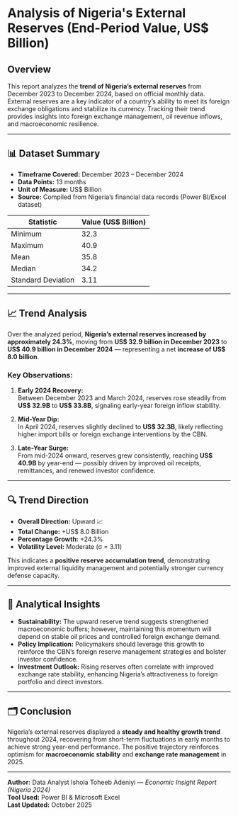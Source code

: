 # Analysis of Nigeria's External Reserves (End-Period Value, US$ Billion)

## Overview
This report analyzes the **trend of Nigeria’s external reserves** from December 2023 to December 2024, based on official monthly data. External reserves are a key indicator of a country’s ability to meet its foreign exchange obligations and stabilize its currency. Tracking their trend provides insights into foreign exchange management, oil revenue inflows, and macroeconomic resilience.

---

## 📊 Dataset Summary
- **Timeframe Covered:** December 2023 – December 2024  
- **Data Points:** 13 months  
- **Unit of Measure:** US$ Billion  
- **Source:** Compiled from Nigeria’s financial data records (Power BI/Excel dataset)

| Statistic | Value (US$ Billion) |
|------------|--------------------|
| Minimum | 32.3 |
| Maximum | 40.9 |
| Mean | 35.8 |
| Median | 34.2 |
| Standard Deviation | 3.11 |

---

## 📈 Trend Analysis
Over the analyzed period, **Nigeria’s external reserves increased by approximately 24.3%**, moving from **US$ 32.9 billion in December 2023** to **US$ 40.9 billion in December 2024** — representing a net **increase of US$ 8.0 billion**.

### Key Observations:
1. **Early 2024 Recovery:**  
   Between December 2023 and March 2024, reserves rose steadily from **US$ 32.9B** to **US$ 33.8B**, signaling early-year foreign inflow stability.
   
2. **Mid-Year Dip:**  
   In April 2024, reserves slightly declined to **US$ 32.3B**, likely reflecting higher import bills or foreign exchange interventions by the CBN.

3. **Late-Year Surge:**  
   From mid-2024 onward, reserves grew consistently, reaching **US$ 40.9B** by year-end — possibly driven by improved oil receipts, remittances, and renewed investor confidence.

---

## 🔍 Trend Direction
- **Overall Direction:** Upward 📈  
- **Total Change:** +US$ 8.0 Billion  
- **Percentage Growth:** +24.3%  
- **Volatility Level:** Moderate (σ = 3.11)

This indicates a **positive reserve accumulation trend**, demonstrating improved external liquidity management and potentially stronger currency defense capacity.

---

## 🧠 Analytical Insights
- **Sustainability:** The upward reserve trend suggests strengthened macroeconomic buffers; however, maintaining this momentum will depend on stable oil prices and controlled foreign exchange demand.  
- **Policy Implication:** Policymakers should leverage this growth to reinforce the CBN’s foreign reserve management strategies and bolster investor confidence.  
- **Investment Outlook:** Rising reserves often correlate with improved exchange rate stability, enhancing Nigeria’s attractiveness to foreign portfolio and direct investors.

---

## 🗂️ Conclusion
Nigeria’s external reserves displayed a **steady and healthy growth trend** throughout 2024, recovering from short-term fluctuations in early months to achieve strong year-end performance. The positive trajectory reinforces optimism for **macroeconomic stability** and **exchange rate management** in 2025.

---

**Author:** Data Analyst Ishola Toheeb Adeniyi — *Economic Insight Report (Nigeria 2024)*  
**Tool Used:** Power BI & Microsoft Excel  
**Last Updated:** October 2025


